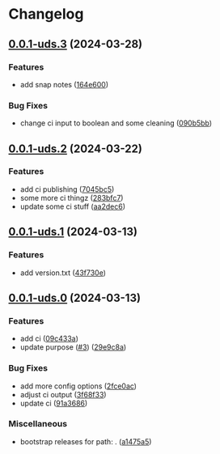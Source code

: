 # Changelog

## [0.0.1-uds.3](https://github.com/MxNxPx/release-daily/compare/v0.0.1-uds.2...v0.0.1-uds.3) (2024-03-28)


### Features

* add snap notes ([164e600](https://github.com/MxNxPx/release-daily/commit/164e600ee3f724d2a4d3e5e5ede875040cd65f74))


### Bug Fixes

* change ci input to boolean and some cleaning ([090b5bb](https://github.com/MxNxPx/release-daily/commit/090b5bbf7763b6f9253b2b8dd946bc17f9d20de0))

## [0.0.1-uds.2](https://github.com/MxNxPx/release-daily/compare/v0.0.1-uds.1...v0.0.1-uds.2) (2024-03-22)


### Features

* add ci publishing ([7045bc5](https://github.com/MxNxPx/release-daily/commit/7045bc590da16fc6f4cd22ac48989be916afc85a))
* some more ci thingz ([283bfc7](https://github.com/MxNxPx/release-daily/commit/283bfc728096d806f6050d67ff5997007e467c68))
* update some ci stuff ([aa2dec6](https://github.com/MxNxPx/release-daily/commit/aa2dec682d67171d4899e290db95a82dd1335fee))

## [0.0.1-uds.1](https://github.com/MxNxPx/release-daily/compare/v0.0.1-uds.0...v0.0.1-uds.1) (2024-03-13)


### Features

* add version.txt ([43f730e](https://github.com/MxNxPx/release-daily/commit/43f730e194917ce102c0755be35eb15bf39448ab))

## [0.0.1-uds.0](https://github.com/MxNxPx/release-daily/compare/v0.0.1...v0.0.1-uds.0) (2024-03-13)


### Features

* add ci ([09c433a](https://github.com/MxNxPx/release-daily/commit/09c433ab09ca13bdf9ee02dcbc8aa1359da59f84))
* update purpose ([#3](https://github.com/MxNxPx/release-daily/issues/3)) ([29e9c8a](https://github.com/MxNxPx/release-daily/commit/29e9c8a8369a5220623953c1eaeea169a86c349a))


### Bug Fixes

* add more config options ([2fce0ac](https://github.com/MxNxPx/release-daily/commit/2fce0acec92ae088bc28e60ece34b30f80d87622))
* adjust ci output ([3f68f33](https://github.com/MxNxPx/release-daily/commit/3f68f3360d41c97021abc873aef32051853f3510))
* update ci ([91a3686](https://github.com/MxNxPx/release-daily/commit/91a3686df0ea6e9f7b7e0427a4f0eb68bcfe1e91))


### Miscellaneous

* bootstrap releases for path: . ([a1475a5](https://github.com/MxNxPx/release-daily/commit/a1475a583b9f517cebc2c5221d48eff81aa331e4))
